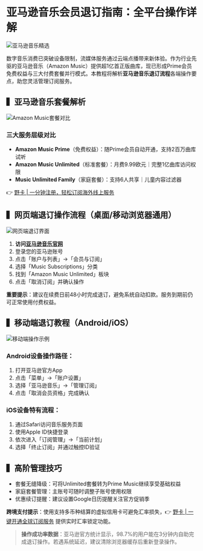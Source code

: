 # 亚马逊音乐会员退订指南：全平台操作详解

![亚马逊音乐精选](https://bbtdd.com/wp-content/uploads/img/3070276076519.webp)

数字音乐消费已突破设备限制，流媒体服务通过云端点播带来新体验。作为行业先驱的亚马逊音乐（Amazon Music）提供超1亿首正版曲库，现已形成Prime会员免费权益与三大付费套餐并行模式。本教程将解析**亚马逊音乐退订流程**各端操作要点，助您灵活管理订阅服务。

## ▍亚马逊音乐套餐解析
![Amazon Music套餐对比](https://bbtdd.com/wp-content/uploads/img/16649993715264.webp)

### 三大服务层级对比
- **Amazon Music Prime**（免费权益）：随Prime会员自动开通，支持2百万曲库试听
- **Amazon Music Unlimited**（标准套餐）：月费9.99欧元｜完整1亿曲库访问权限
- **Music Unlimited Family**（家庭套餐）：支持6人共享｜儿童内容过滤器

👉 [野卡 | 一分钟注册，轻松订阅海外线上服务](https://bbtdd.com/yeka)

## ▍网页端退订操作流程（桌面/移动浏览器通用）
![网页端退订界面](https://bbtdd.com/wp-content/uploads/img/61137338683.webp)

1. **访问[亚马逊音乐官网](https://bbtdd.com/yeka)**
2. 登录您的亚马逊账号
3. 点击「账户与列表」→「会员与订阅」
4. 选择「Music Subscriptions」分类
5. 找到「Amazon Music Unlimited」板块
6. 点击「取消订阅」并确认操作

**重要提示**：建议在续费日前48小时完成退订，避免系统自动扣款。服务到期前仍可正常使用付费权益。

## ▍移动端退订教程（Android/iOS）
![移动端操作示例](https://bbtdd.com/wp-content/uploads/img/29421681612.webp)

### Android设备操作路径：
1. 打开亚马逊官方App
2. 点击「菜单」→「账户设置」
3. 选择「亚马逊音乐」→「管理订阅」
4. 点击「取消会员资格」完成确认

### iOS设备特有流程：
1. 通过Safari访问音乐服务页面
2. 使用Apple ID快捷登录
3. 依次进入「订阅管理」→「当前计划」
4. 选择「终止订阅」并通过触控ID验证

## ▍高阶管理技巧
- 套餐无缝降级：可将Unlimited套餐转为Prime Music继续享受基础权益
- 家庭套餐管理：主账号可随时调整子账号使用权限
- 优惠续订提醒：建议设置Google日历提醒关注官方促销季

**跨境支付提示**：使用支持多币种结算的虚拟信用卡可避免汇率损失，👉 [野卡 | 一键开通全球订阅服务](https://bbtdd.com/yeka) 提供实时汇率锁定功能。


> **操作成功率数据**：亚马逊官方统计显示，98.7%的用户能在3分钟内自助完成退订操作。若遇系统延迟，建议清除浏览器缓存后重新登录操作。